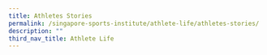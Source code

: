 ```yaml
---
title: Athletes Stories
permalink: /singapore-sports-institute/athlete-life/athletes-stories/
description: ""
third_nav_title: Athlete Life
---
```

